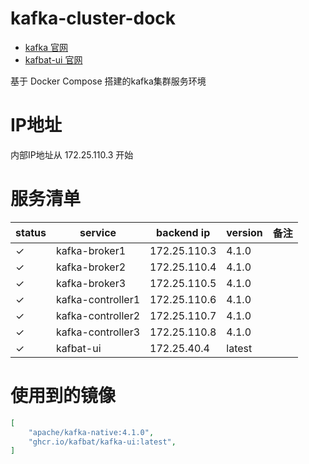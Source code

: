 # kafka-cluster-dock
- [kafka 官网](https://kafka.apache.org/)
- [kafbat-ui 官网](https://ui.docs.kafbat.io/)

基于 Docker Compose 搭建的kafka集群服务环境

# IP地址

内部IP地址从 172.25.110.3 开始

# 服务清单

| status | service | backend ip | version | 备注 |
|---|---|---|---|---|
| &check; | kafka-broker1 | 172.25.110.3 | 4.1.0 | |
| &check; | kafka-broker2 | 172.25.110.4 | 4.1.0 | |
| &check; | kafka-broker3 | 172.25.110.5 | 4.1.0 | |
| &check; | kafka-controller1 | 172.25.110.6 | 4.1.0 | |
| &check; | kafka-controller2 | 172.25.110.7 | 4.1.0 | |
| &check; | kafka-controller3 | 172.25.110.8 | 4.1.0 | |
| &check; | kafbat-ui | 172.25.40.4 | latest | |

# 使用到的镜像

```json
[
    "apache/kafka-native:4.1.0",
    "ghcr.io/kafbat/kafka-ui:latest",
]
```
